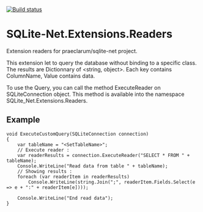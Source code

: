 [![Build status](https://ci.appveyor.com/api/projects/status/6j1xyjwxsyp98p2i/branch/master?svg=true)](https://ci.appveyor.com/project/mathieumack/sqlite-net-extensions-readers/branch/master)

# SQLite-Net.Extensions.Readers
Extension readers for praeclarum/sqlite-net project.

This extension let to query the database without binding to a specific class.
The results are Dictionnary of <string, object>. Each key contains ColumnName, Value contains data.

To use the Query, you can call the method ExecuteReader on SQLiteConnection object.
This method is available into the namespace SQLite_Net.Extensions.Readers.

## Example

	void ExecuteCustomQuery(SQLiteConnection connection)
	{
		var tableName = "<SetTableName>";
		// Execute reader :
		var readerResults = connection.ExecuteReader("SELECT * FROM " + tableName);
		Console.WriteLine("Read data from table " + tableName);
		// Showing results :
		foreach (var readerItem in readerResults)
			Console.WriteLine(string.Join(";", readerItem.Fields.Select(e => e + ":" + readerItem[e])));
			
		Console.WriteLine("End read data");
	}
